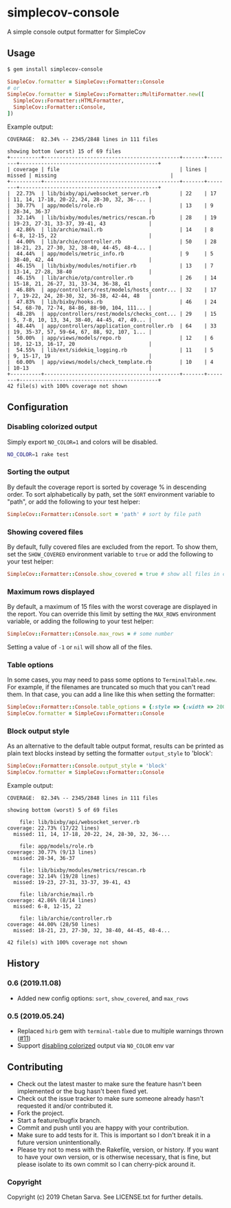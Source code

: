 # simplecov-console

A simple console output formatter for SimpleCov

## Usage

```bash
$ gem install simplecov-console
```

```ruby
SimpleCov.formatter = SimpleCov::Formatter::Console
# or
SimpleCov.formatter = SimpleCov::Formatter::MultiFormatter.new([
  SimpleCov::Formatter::HTMLFormatter,
  SimpleCov::Formatter::Console,
])
```

Example output:

```text
COVERAGE:  82.34% -- 2345/2848 lines in 111 files

showing bottom (worst) 15 of 69 files
+----------+--------------------------------------------+-------+--------+---------------------------------------------+
| coverage | file                                       | lines | missed | missing                                     |
+----------+--------------------------------------------+-------+--------+---------------------------------------------+
|  22.73%  | lib/bixby/api/websocket_server.rb          | 22    | 17     | 11, 14, 17-18, 20-22, 24, 28-30, 32, 36-... |
|  30.77%  | app/models/role.rb                         | 13    | 9      | 28-34, 36-37                                |
|  32.14%  | lib/bixby/modules/metrics/rescan.rb        | 28    | 19     | 19-23, 27-31, 33-37, 39-41, 43              |
|  42.86%  | lib/archie/mail.rb                         | 14    | 8      | 6-8, 12-15, 22                              |
|  44.00%  | lib/archie/controller.rb                   | 50    | 28     | 18-21, 23, 27-30, 32, 38-40, 44-45, 48-4... |
|  44.44%  | app/models/metric_info.rb                  | 9     | 5      | 38-40, 42, 44                               |
|  46.15%  | lib/bixby/modules/notifier.rb              | 13    | 7      | 13-14, 27-28, 38-40                         |
|  46.15%  | lib/archie/otp/controller.rb               | 26    | 14     | 15-18, 21, 26-27, 31, 33-34, 36-38, 41      |
|  46.88%  | app/controllers/rest/models/hosts_contr... | 32    | 17     | 7, 19-22, 24, 28-30, 32, 36-38, 42-44, 48   |
|  47.83%  | lib/bixby/hooks.rb                         | 46    | 24     | 54, 68-70, 72-74, 84-86, 88-90, 104, 111... |
|  48.28%  | app/controllers/rest/models/checks_cont... | 29    | 15     | 5, 7-8, 10, 13, 34, 38-40, 44-45, 47, 49... |
|  48.44%  | app/controllers/application_controller.rb  | 64    | 33     | 19, 35-37, 57, 59-64, 67, 88, 92, 107, 1... |
|  50.00%  | app/views/models/repo.rb                   | 12    | 6      | 10, 12-13, 16-17, 20                        |
|  54.55%  | lib/ext/sidekiq_logging.rb                 | 11    | 5      | 9, 15-17, 19                                |
|  60.00%  | app/views/models/check_template.rb         | 10    | 4      | 10-13                                       |
+----------+--------------------------------------------+-------+--------+---------------------------------------------+
42 file(s) with 100% coverage not shown
```

## Configuration

### Disabling colorized output

Simply export `NO_COLOR=1` and colors will be disabled.

```sh
NO_COLOR=1 rake test
```

### Sorting the output

By default the coverage report is sorted by coverage % in descending order.  To sort alphabetically by path, set the `SORT` environment variable to "path", or add the following to your test helper:

```ruby
SimpleCov::Formatter::Console.sort = 'path' # sort by file path
```

### Showing covered files

By default, fully covered files are excluded from the report.  To show them, set the `SHOW_COVERED` environment variable to `true` or add the following to your test helper:

```ruby
SimpleCov::Formatter::Console.show_covered = true # show all files in coverage report
```

### Maximum rows displayed

By default, a maximum of 15 files with the worst coverage are displayed in the report.  You can override this limit by setting the `MAX_ROWS` environment variable, or adding the following to your test helper:

```ruby
SimpleCov::Formatter::Console.max_rows = # some number
```

Setting a value of `-1` or `nil` will show all of the files.

### Table options

In some cases, you may need to pass some options to `TerminalTable.new`. For example, if the filenames are
truncated so much that you can't read them. In that case, you can add a line like this when setting the formatter:

```ruby
SimpleCov::Formatter::Console.table_options = {:style => {:width => 200}}
SimpleCov.formatter = SimpleCov::Formatter::Console
```

### Block output style

As an alternative to the default table output format, results can be printed as plain text blocks instead by setting 
the formatter `output_style` to 'block':

```ruby
SimpleCov::Formatter::Console.output_style = 'block'
SimpleCov.formatter = SimpleCov::Formatter::Console
```

Example output:

```text
COVERAGE:  82.34% -- 2345/2848 lines in 111 files

showing bottom (worst) 5 of 69 files

    file: lib/bixby/api/websocket_server.rb
coverage: 22.73% (17/22 lines)
  missed: 11, 14, 17-18, 20-22, 24, 28-30, 32, 36-...

    file: app/models/role.rb
coverage: 30.77% (9/13 lines)
  missed: 28-34, 36-37

    file: lib/bixby/modules/metrics/rescan.rb
coverage: 32.14% (19/28 lines)
  missed: 19-23, 27-31, 33-37, 39-41, 43

    file: lib/archie/mail.rb
coverage: 42.86% (8/14 lines)
  missed: 6-8, 12-15, 22

    file: lib/archie/controller.rb
coverage: 44.00% (28/50 lines)
  missed: 18-21, 23, 27-30, 32, 38-40, 44-45, 48-4...

42 file(s) with 100% coverage not shown
```

## History

### 0.6 (2019.11.08)

- Added new config options: `sort`, `show_covered`, and `max_rows`

### 0.5 (2019.05.24)

- Replaced `hirb` gem with `terminal-table` due to multiple warnings thrown ([#11](https://github.com/chetan/simplecov-console/issues/11))
- Support [disabling colorized](https://no-color.org/) output via `NO_COLOR` env var

## Contributing

* Check out the latest master to make sure the feature hasn't been implemented or the bug hasn't been fixed yet.
* Check out the issue tracker to make sure someone already hasn't requested it and/or contributed it.
* Fork the project.
* Start a feature/bugfix branch.
* Commit and push until you are happy with your contribution.
* Make sure to add tests for it. This is important so I don't break it in a future version unintentionally.
* Please try not to mess with the Rakefile, version, or history. If you want to have your own version, or is otherwise necessary, that is fine, but please isolate to its own commit so I can cherry-pick around it.

### Copyright

Copyright (c) 2019 Chetan Sarva. See LICENSE.txt for
further details.
